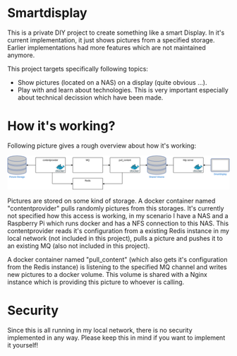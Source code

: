 # Smartdisplay

This is a private DIY project to create something like a smart Display. In it's current implementation, it just shows pictures from a specified storage. Earlier implementations had more features which are not maintained anymore.

This project targets specifically following topics:

* Show pictures (located on a NAS) on a display (quite obvious ...).
* Play with and learn about technologies. This is very important especially about technical decission which have been made.

# How it's working?

Following picture gives a rough overview about how it's working:

![Overview](/overview.png)

Pictures are stored on some kind of storage. A docker container named "contentprovider" pulls randomly pictures from this storages. It's currently not specified how this access is working, in my scenario I have a NAS and a Raspberry Pi which runs docker and has a NFS connection to this NAS. This contentprovider reads it's configuration from a existing Redis instance in my local network (not included in this project), pulls a picture and pushes it to an existing MQ (also not included in this project).

A docker container named "pull_content" (which also gets it's configuration from the Redis instance) is listening to the specified MQ channel and writes new pictures to a docker volume. This volume is shared with a Nginx instance which is providing this picture to whoever is calling.

# Security

Since this is all running in my local network, there is no security implemented in any way. Please keep this in mind if you want to implement it yourself!

